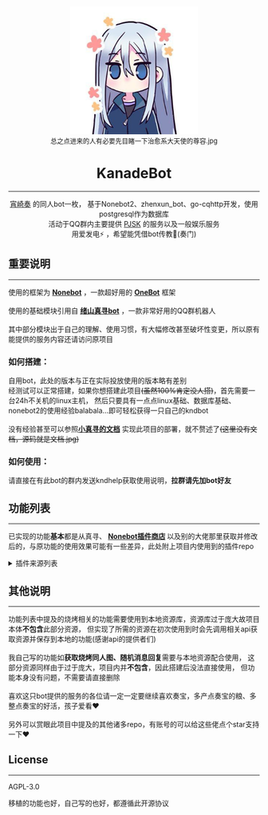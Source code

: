 <div align="center">
<img width="256px" src="logo.png" alt="奏様">
<br>
<font size=2>总之点进来的人有必要先目睹一下治愈系大天使的尊容.jpg</font>

# KanadeBot
***
[宵崎奏](https://zh.moegirl.org.cn/%E5%AE%B5%E5%B4%8E%E5%A5%8F) 的同人bot一枚，
基于Nonebot2、zhenxun_bot、go-cqhttp开发，使用postgresql作为数据库
<br>活动于QQ群内主要提供
[PJSK](https://mzh.moegirl.org.cn/%E4%B8%96%E7%95%8C%E8%AE%A1%E5%88%92_%E5%BD%A9%E8%89%B2%E8%88%9E%E5%8F%B0_feat._%E5%88%9D%E9%9F%B3%E6%9C%AA%E6%9D%A5)
的服务以及一般娱乐服务
<br>用爱发电⚡ ，希望能凭借bot传教🙏(奏门)
</div>

[//]: # (奏宝她真的是超可爱超可爱🥰🥰，简直是一款所有人的天使😘😘，真的真的，不推奏宝的人可能会失去一些美好品格🥺🥺)
## 重要说明
***
使用的框架为 [**Nonebot**](https://github.com/nonebot/nonebot2) ，一款超好用的 [**OneBot**](https://onebot.dev/) 框架
<br><br>
使用的基础模块引用自 [**绪山真寻bot**](https://github.com/HibiKier/zhenxun_bot) ，一款非常好用的QQ群机器人
<br><br>
其中部分模块出于自己的理解、使用习惯，有大幅修改甚至破坏性变更，所以原有能提供的服务内容还请访问原项目 
### 如何搭建：
自用bot，此处的版本与正在实际投放使用的版本略有差别
<br>
经测试可以正常搭建，如果你想搭建此项目<del>(虽然100%肯定没人搭)</del>，首先需要一台24h不关机的linux主机，
然后只要具有一点点linux基础、数据库基础、nonebot2的使用经验balabala...即可轻松获得一只自己的kndbot
<br><br>
没有经验甚至可以参照[**小真寻的文档**](https://hibikier.github.io/zhenxun_bot/)
实现此项目的部署，就不赘述了<del>(这里没有文档，源码就是文档.jpg)</del>
### 如何使用：
请直接在有此bot的群内发送kndhelp获取使用说明，**拉群请先加bot好友**

## 功能列表
***
已实现的功能**基本**都是从真寻、
<b>[Nonebot插件商店](https://v2.nonebot.dev/store) </b>
以及别的大佬那里获取并修改后的，与原功能的使用效果可能有一些差异，此处附上项目内使用到的插件repo
<details>
<summary>插件来源列表</summary>

* 烧烤相关 — [Unibot](https://github.com/watagashi-uni/Unibot)
* 点歌 — [MeetWq](https://github.com/noneplugin/nonebot-plugin-simplemusic)
* logo制作 — [MeetWq](https://github.com/noneplugin/nonebot-plugin-logo)
* 头像表情包 — [MeetWq](https://github.com/noneplugin/nonebot-plugin-petpet)
* 表情包制作 — [MeetWq](https://github.com/noneplugin/nonebot-plugin-memes)
* 表情合成 — [MeetWq](https://github.com/noneplugin/nonebot-plugin-emojimix)
* 疯狂星期四 — [KafCoppelia](https://github.com/MinatoAquaCrews/nonebot_plugin_crazy_thursday)
* 今天吃什么 — [KafCoppelia](https://github.com/MinatoAquaCrews/nonebot_plugin_what2eat)
* 语句抽象化 — [CherryCherries](https://github.com/CherryCherries/nonebot-plugin-abstract)
* 60s读世界 — [bingganhe123](https://github.com/bingganhe123/60s-)
* epic免费游戏 — [monsterxcn](https://github.com/monsterxcn/nonebot_plugin_epicfree)
* 天气查询 — [kexue-z](https://github.com/kexue-z/nonebot-plugin-heweather)
* 摸鱼日历 — [A-kirami](https://github.com/A-kirami/nonebot-plugin-moyu)
* 其余未提及的可以在真寻本体及其插件库中寻找，如词库问答、刷屏禁言
</details>

## 其他说明
***
功能列表中提及的烧烤相关的功能需要使用到本地资源库，资源库过于庞大故项目本体<b>不包含</b>此部分资源，
但实现了所需的资源在初次使用到时会先调用相关api获取资源并保存到本地的功能(感谢api的提供者们)
<br><br>
我自己写的功能如<b>获取烧烤同人图、随机消息回复</b>需要与本地资源配合使用，
这部分资源同样由于过于庞大，项目内并<b>不包含</b>，因此搭建后没法直接使用，
但功能本身没有问题，不需要请直接删除
<br><br>
喜欢这只bot提供的服务的各位请一定一定要继续喜欢奏宝，多产点奏宝的粮、多整点奏宝的好活，孩子爱看♥
<br><br>
另外可以赏眼此项目中提及的其他诸多repo，有账号的可以给这些佬点个star支持一下♥

## License
***
AGPL-3.0

移植的功能也好，自己写的也好，都遵循此开源协议
